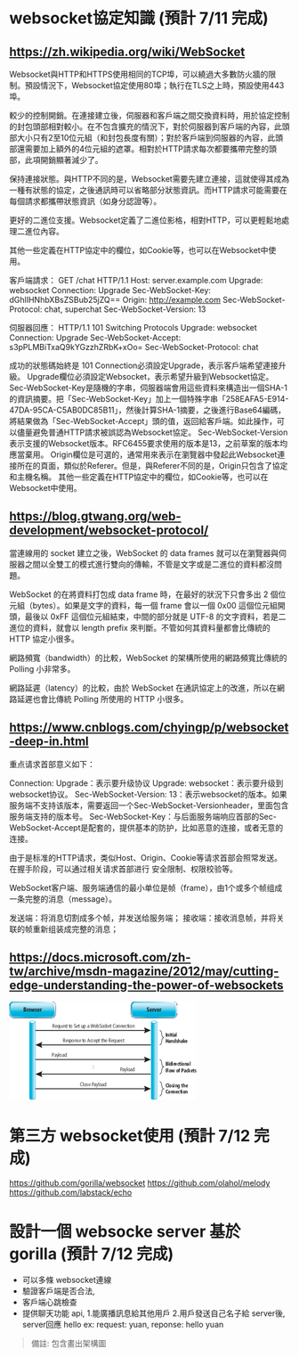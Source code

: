 # websocket協定知識 (預計 7/11 完成)

## https://zh.wikipedia.org/wiki/WebSocket
 Websocket與HTTP和HTTPS使用相同的TCP埠，可以繞過大多數防火牆的限制。預設情況下，Websocket協定使用80埠；執行在TLS之上時，預設使用443埠。

 較少的控制開銷。在連接建立後，伺服器和客戶端之間交換資料時，用於協定控制的封包頭部相對較小。在不包含擴充的情況下，對於伺服器到客戶端的內容，此頭部大小只有2至10位元組（和封包長度有關）；對於客戶端到伺服器的內容，此頭部還需要加上額外的4位元組的遮罩。相對於HTTP請求每次都要攜帶完整的頭部，此項開銷顯著減少了。

 保持連接狀態。與HTTP不同的是，Websocket需要先建立連接，這就使得其成為一種有狀態的協定，之後通訊時可以省略部分狀態資訊。而HTTP請求可能需要在每個請求都攜帶狀態資訊（如身分認證等）。

 更好的二進位支援。Websocket定義了二進位影格，相對HTTP，可以更輕鬆地處理二進位內容。

 其他一些定義在HTTP協定中的欄位，如Cookie等，也可以在Websocket中使用。

 客戶端請求：
 GET /chat HTTP/1.1
 Host: server.example.com
 Upgrade: websocket
 Connection: Upgrade
 Sec-WebSocket-Key: dGhlIHNhbXBsZSBub25jZQ==
 Origin: http://example.com
 Sec-WebSocket-Protocol: chat, superchat
 Sec-WebSocket-Version: 13

 伺服器回應：
 HTTP/1.1 101 Switching Protocols
 Upgrade: websocket
 Connection: Upgrade
 Sec-WebSocket-Accept: s3pPLMBiTxaQ9kYGzzhZRbK+xOo=
 Sec-WebSocket-Protocol: chat

成功的狀態碼始終是 101
 Connection必須設定Upgrade，表示客戶端希望連接升級。
 Upgrade欄位必須設定Websocket，表示希望升級到Websocket協定。
 Sec-WebSocket-Key是隨機的字串，伺服器端會用這些資料來構造出一個SHA-1的資訊摘要。把「Sec-WebSocket-Key」加上一個特殊字串「258EAFA5-E914-47DA-95CA-C5AB0DC85B11」，然後計算SHA-1摘要，之後進行Base64編碼，將結果做為「Sec-WebSocket-Accept」頭的值，返回給客戶端。如此操作，可以儘量避免普通HTTP請求被誤認為Websocket協定。
 Sec-WebSocket-Version 表示支援的Websocket版本。RFC6455要求使用的版本是13，之前草案的版本均應當棄用。
 Origin欄位是可選的，通常用來表示在瀏覽器中發起此Websocket連接所在的頁面，類似於Referer。但是，與Referer不同的是，Origin只包含了協定和主機名稱。
 其他一些定義在HTTP協定中的欄位，如Cookie等，也可以在Websocket中使用。

## https://blog.gtwang.org/web-development/websocket-protocol/

當連線用的 socket 建立之後，WebSocket 的 data frames 就可以在瀏覽器與伺服器之間以全雙工的模式進行雙向的傳輸，不管是文字或是二進位的資料都沒問題。

WebSocket 的在將資料打包成 data frame 時，在最好的狀況下只會多出 2 個位元組（bytes）。如果是文字的資料，每一個 frame 會以一個 0x00 這個位元組開頭，最後以 0xFF 這個位元組結束，中間的部分就是 UTF-8 的文字資料，若是二進位的資料，就會以 length prefix 來判斷。不管如何其資料量都會比傳統的 HTTP 協定小很多。

網路頻寬（bandwidth）的比較，WebSocket 的架構所使用的網路頻寬比傳統的 Polling 小非常多。

網路延遲（latency）的比較，由於 WebSocket 在通訊協定上的改進，所以在網路延遲也會比傳統 Polling 所使用的 HTTP 小很多。

## https://www.cnblogs.com/chyingp/p/websocket-deep-in.html

重点请求首部意义如下：

Connection: Upgrade：表示要升级协议
Upgrade: websocket：表示要升级到websocket协议。
Sec-WebSocket-Version: 13：表示websocket的版本。如果服务端不支持该版本，需要返回一个Sec-WebSocket-Versionheader，里面包含服务端支持的版本号。
Sec-WebSocket-Key：与后面服务端响应首部的Sec-WebSocket-Accept是配套的，提供基本的防护，比如恶意的连接，或者无意的连接。

由于是标准的HTTP请求，类似Host、Origin、Cookie等请求首部会照常发送。在握手阶段，可以通过相关请求首部进行 安全限制、权限校验等。

WebSocket客户端、服务端通信的最小单位是帧（frame），由1个或多个帧组成一条完整的消息（message）。

发送端：将消息切割成多个帧，并发送给服务端；
接收端：接收消息帧，并将关联的帧重新组装成完整的消息；

## https://docs.microsoft.com/zh-tw/archive/msdn-magazine/2012/may/cutting-edge-understanding-the-power-of-websockets

![Alt text](01.png)

# 第三方 websocket使用 (預計 7/12 完成)
https://github.com/gorilla/websocket
https://github.com/olahol/melody
https://github.com/labstack/echo

# 設計一個 websocke server 基於 gorilla (預計 7/12 完成)
- 可以多條 websocket連線
- 驗證客戶端是否合法, 
- 客戶端心跳檢查
- 提供聊天功能 api, 
    1.能廣播訊息給其他用戶
    2.用戶發送自己名子給 server後, server回應 hello
        ex: request: yuan, reponse: hello yuan
> 備註: 包含畫出架構圖